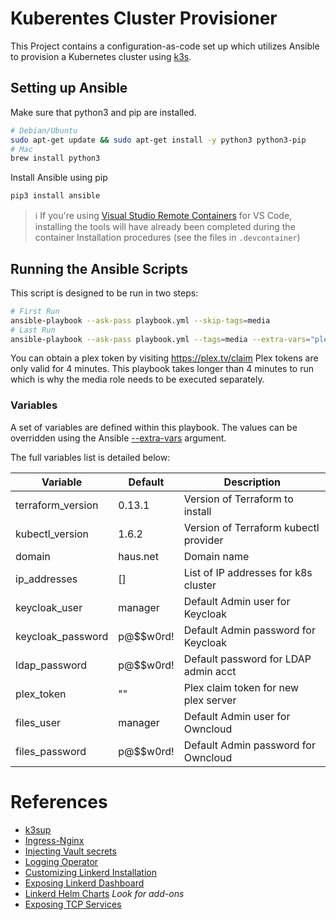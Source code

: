 # Kuberentes Cluster Provisioner

This Project contains a configuration-as-code set up which
utilizes Ansible to provision a Kubernetes cluster using
[k3s](https://rancher.com/docs/k3s/latest/en/).

## Setting up Ansible

Make sure that python3 and pip are installed.

```bash
# Debian/Ubuntu
sudo apt-get update && sudo apt-get install -y python3 python3-pip
# Mac
brew install python3
```

Install Ansible using pip

```bash
pip3 install ansible
```

> ℹ If you're using [Visual Studio Remote Containers](https://code.visualstudio.com/docs/remote/containers)
> for VS Code, installing the tools will have already been completed during the container
> Installation procedures (see the files in `.devcontainer`)

## Running the Ansible Scripts

This script is designed to be run in two steps:

```bash
# First Run
ansible-playbook --ask-pass playbook.yml --skip-tags=media
# Last Run
ansible-playbook --ask-pass playbook.yml --tags=media --extra-vars="plex_token=<plex_claim_token>"
```

You can obtain a plex token by visiting https://plex.tv/claim
Plex tokens are only valid for 4 minutes. This playbook takes longer than 4 minutes to run
which is why the media role needs to be executed separately.

### Variables

A set of variables are defined within this playbook.
The values can be overridden using the Ansible [--extra-vars](https://docs.ansible.com/ansible/latest/user_guide/playbooks_variables.html#key-value-format)
argument.

The full variables list is detailed below:

| Variable            | Default   | Description                           |
|---------------------|-----------|---------------------------------------|
| terraform_version   | 0.13.1    | Version of Terraform to install       |
| kubectl_version     | 1.6.2     | Version of Terraform kubectl provider |
| domain              | haus.net  | Domain name                           |
| ip_addresses        | []        | List of IP addresses for k8s cluster  |
| keycloak_user       | manager   | Default Admin user for Keycloak       |
| keycloak_password   | p@$$w0rd! | Default Admin password for Keycloak   |
| ldap_password       | p@$$w0rd! | Default password for LDAP admin acct  |
| plex_token          | ""        | Plex claim token for new plex server  |
| files_user          | manager   | Default Admin user for Owncloud       |
| files_password      | p@$$w0rd! | Default Admin password for Owncloud   |

# References

- [k3sup](https://github.com/alexellis/k3sup)
- [Ingress-Nginx](https://kubernetes.github.io/ingress-nginx/)
- [Injecting Vault secrets](https://banzaicloud.com/blog/inject-secrets-into-pods-vault-revisited/)
- [Logging Operator](https://banzaicloud.com/docs/one-eye/logging-operator/quickstarts/loki-nginx/)
- [Customizing Linkerd Installation](https://linkerd.io/2/tasks/customize-install/)
- [Exposing Linkerd Dashboard](https://linkerd.io/2/tasks/exposing-dashboard/)
- [Linkerd Helm Charts](https://github.com/linkerd/linkerd2/tree/main/charts/) _Look for add-ons_
- [Exposing TCP Services](https://kubernetes.github.io/ingress-nginx/user-guide/exposing-tcp-udp-services/)
